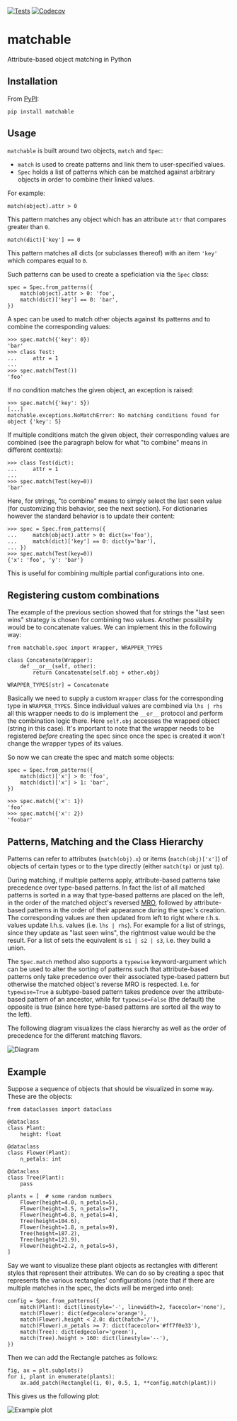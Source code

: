 [![Tests](https://github.com/Dominik1123/matchable/workflows/Tests/badge.svg)](https://github.com/Dominik1123/matchable/actions?workflow=Tests)
[![Codecov](https://codecov.io/gh/Dominik1123/matchable/branch/master/graph/badge.svg)](https://codecov.io/gh/Dominik1123/matchable)

# matchable

Attribute-based object matching in Python


## Installation

From [PyPI](https://pypi.org/project/matchable/):

    pip install matchable


## Usage

`matchable` is built around two objects, `match` and `Spec`:

* `match` is used to create patterns and link them to user-specified values.
* `Spec` holds a list of patterns which can be matched against arbitrary objects in order to combine their linked values.

For example:

    match(object).attr > 0

This pattern matches any object which has an attribute `attr` that compares greater than `0`.

    match(dict)['key'] == 0

This pattern matches all dicts (or subclasses thereof) with an item `'key'` which compares equal to `0`.

Such patterns can be used to create a speficiation via the `Spec` class:

    spec = Spec.from_patterns({
        match(object).attr > 0: 'foo',
        match(dict)['key'] == 0: 'bar',
    })

A spec can be used to match other objects against its patterns and to combine the corresponding values:

    >>> spec.match({'key': 0})
    'bar'
    >>> class Test:
    ...     attr = 1
    ... 
    >>> spec.match(Test())
    'foo'

If no condition matches the given object, an exception is raised:

    >>> spec.match({'key': 5})
    [...]
    matchable.exceptions.NoMatchError: No matching conditions found for object {'key': 5}

If multiple conditions match the given object, their corresponding values are combined (see the paragraph below
for what "to combine" means in different contexts):

    >>> class Test(dict):
    ...     attr = 1
    ... 
    >>> spec.match(Test(key=0))
    'bar'

Here, for strings, "to combine" means to simply select the last seen value
(for customizing this behavior, see the next section).
For dictionaries however the standard behavior is to update their content:

    >>> spec = Spec.from_patterns({
    ...     match(object).attr > 0: dict(x='foo'),
    ...     match(dict)['key'] == 0: dict(y='bar'),
    ... })
    >>> spec.match(Test(key=0))
    {'x': 'foo', 'y': 'bar'}

This is useful for combining multiple partial configurations into one.


## Registering custom combinations

The example of the previous section showed that for strings the "last seen wins" strategy
is chosen for combining two values. Another possibility would be to concatenate values.
We can implement this in the following way:

    from matchable.spec import Wrapper, WRAPPER_TYPES
    
    class Concatenate(Wrapper):
        def __or__(self, other):
            return Concatenate(self.obj + other.obj)
    
    WRAPPER_TYPES[str] = Concatenate

Basically we need to supply a custom `Wrapper` class for the corresponding type in `WRAPPER_TYPES`.
Since individual values are combined via `lhs | rhs` all this wrapper needs to do is implement the
`__or__` protocol and perform the combination logic there. Here `self.obj` accesses the wrapped object
(string in this case). It's important to note that the wrapper needs to be registered *before* creating
the spec since once the spec is created it won't change the wrapper types of its values.

So now we can create the spec and match some objects:

    spec = Spec.from_patterns({
        match(dict)['x'] > 0: 'foo',
        match(dict)['x'] > 1: 'bar',
    })

    >>> spec.match({'x': 1})
    'foo'
    >>> spec.match({'x': 2})
    'foobar'


## Patterns, Matching and the Class Hierarchy

Patterns can refer to attributes (`match(obj).x`) or items (`match(obj)['x']`) of objects of certain types
or to the type directly (either `match(tp)` or just `tp`).

During matching, if multiple patterns apply, attribute-based patterns take precedence over type-based patterns.
In fact the list of all matched patterns is sorted in a way that type-based patterns are placed on the left,
in the order of the matched object's reversed [MRO](https://docs.python.org/3/glossary.html#term-method-resolution-order),
followed by attribute-based patterns in the order of their appearance during the spec's creation.
The corresponding values are then updated from left to right where r.h.s. values update l.h.s. values (i.e. `lhs | rhs`).
For example for a list of strings, since they update as "last seen wins", the rightmost value would be the result.
For a list of sets the equivalent is `s1 | s2 | s3`, i.e. they build a union.

The `Spec.match` method also supports a `typewise` keyword-argument which can be used to alter the sorting of patterns
such that attribute-based patterns only take precedence over their associated type-based pattern but otherwise the matched
object's reverse MRO is respected. I.e. for `typewise=True` a subtype-based pattern takes predence over the attribute-based
pattern of an ancestor, while for `typewise=False` (the default) the opposite is true (since here type-based patterns are
sorted all the way to the left).

The following diagram visualizes the class hierarchy as well as the order of precedence for the different matching flavors.

![Diagram](https://github.com/Dominik1123/matchable/blob/main/misc/diagram.svg)


## Example

Suppose a sequence of objects that should be visualized in some way. These are the objects:

    from dataclasses import dataclass

    @dataclass
    class Plant:
        height: float

    @dataclass
    class Flower(Plant):
        n_petals: int

    @dataclass
    class Tree(Plant):
        pass

    plants = [  # some random numbers
        Flower(height=4.0, n_petals=5),
        Flower(height=3.5, n_petals=7),
        Flower(height=6.8, n_petals=4),
        Tree(height=104.6),
        Flower(height=1.8, n_petals=9),
        Tree(height=187.2),
        Tree(height=121.9),
        Flower(height=2.2, n_petals=5),
    ]

Say we want to visualize these plant objects as rectangles with different styles that represent their attributes.
We can do so by creating a spec that represents the various rectangles' configurations (note that if there are
multiple matches in the spec, the dicts will be merged into one):

    config = Spec.from_patterns({
        match(Plant): dict(linestyle='-', linewidth=2, facecolor='none'),
        match(Flower): dict(edgecolor='orange'),
        match(Flower).height < 2.0: dict(hatch='/'),
        match(Flower).n_petals >= 7: dict(facecolor='#ff7f0e33'),
        match(Tree): dict(edgecolor='green'),
        match(Tree).height > 160: dict(linestyle='--'),
    })

Then we can add the Rectangle patches as follows:

    fig, ax = plt.subplots()
    for i, plant in enumerate(plants):
        ax.add_patch(Rectangle((i, 0), 0.5, 1, **config.match(plant)))

This gives us the following plot:

![Example plot](https://github.com/Dominik1123/matchable/blob/main/examples/visualize.png)
